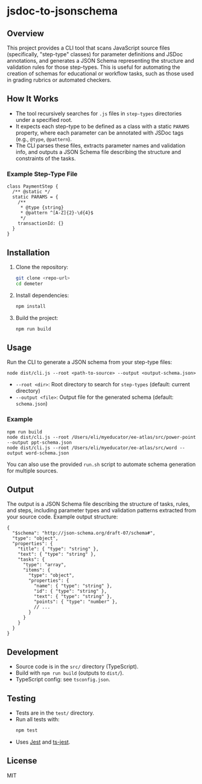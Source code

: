 # jsdoc-to-jsonschema

## Overview

This project provides a CLI tool that scans JavaScript source files (specifically, "step-type" classes) for parameter definitions and JSDoc annotations, and generates a JSON Schema representing the structure and validation rules for those step-types. This is useful for automating the creation of schemas for educational or workflow tasks, such as those used in grading rubrics or automated checkers.

## How It Works

- The tool recursively searches for `.js` files in `step-types` directories under a specified root.
- It expects each step-type to be defined as a class with a static `PARAMS` property, where each parameter can be annotated with JSDoc tags (e.g., `@type`, `@pattern`).
- The CLI parses these files, extracts parameter names and validation info, and outputs a JSON Schema file describing the structure and constraints of the tasks.

### Example Step-Type File

```
class PaymentStep {
  /** @static */
  static PARAMS = {
    /** 
     * @type {string}
     * @pattern ^[A-Z]{2}-\d{4}$
     */
    transactionId: {}
  }
} 
```

## Installation

1. Clone the repository:
   ```sh
   git clone <repo-url>
   cd demeter
   ```
2. Install dependencies:
   ```sh
   npm install
   ```
3. Build the project:
   ```sh
   npm run build
   ```

## Usage

Run the CLI to generate a JSON schema from your step-type files:

```
node dist/cli.js --root <path-to-source> --output <output-schema.json>
```

- `--root <dir>`: Root directory to search for `step-types` (default: current directory)
- `--output <file>`: Output file for the generated schema (default: `schema.json`)

### Example

```
npm run build
node dist/cli.js --root /Users/eli/myeducator/ee-atlas/src/power-point --output ppt-schema.json
node dist/cli.js --root /Users/eli/myeducator/ee-atlas/src/word --output word-schema.json
```

You can also use the provided `run.sh` script to automate schema generation for multiple sources.

## Output

The output is a JSON Schema file describing the structure of tasks, rules, and steps, including parameter types and validation patterns extracted from your source code. Example output structure:

```
{
  "$schema": "http://json-schema.org/draft-07/schema#",
  "type": "object",
  "properties": {
    "title": { "type": "string" },
    "text": { "type": "string" },
    "tasks": {
      "type": "array",
      "items": {
        "type": "object",
        "properties": {
          "name": { "type": "string" },
          "id": { "type": "string" },
          "text": { "type": "string" },
          "points": { "type": "number" },
          // ...
        }
      }
    }
  }
}
```

## Development

- Source code is in the `src/` directory (TypeScript).
- Build with `npm run build` (outputs to `dist/`).
- TypeScript config: see `tsconfig.json`.

## Testing

- Tests are in the `test/` directory.
- Run all tests with:
  ```sh
  npm test
  ```
- Uses [Jest](https://jestjs.io/) and [ts-jest](https://kulshekhar.github.io/ts-jest/).

## License

MIT 